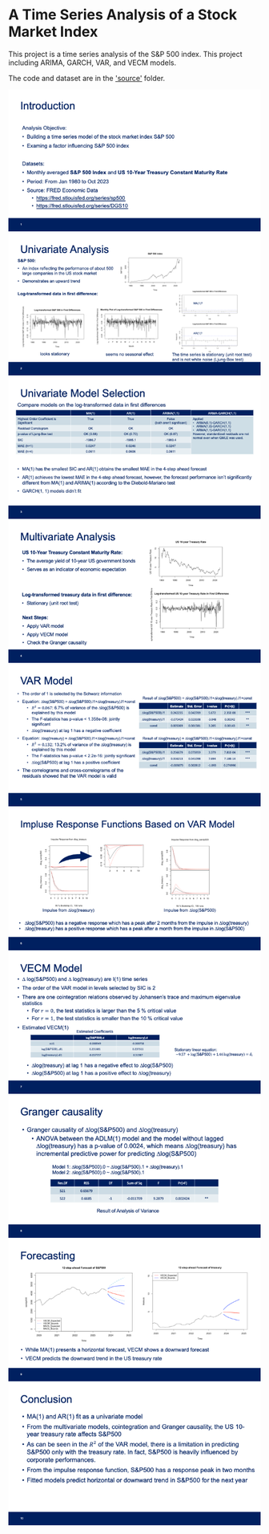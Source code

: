 # A Time Series Analysis of a Stock Market Index

This project is a time series analysis of the S&P 500 index. This project including ARIMA, GARCH, VAR, and VECM models.

The code and dataset are in the ['source'](./source) folder.

![Project Image](./img/Slide1.png)
![Project Image](./img/Slide2.png)
![Project Image](./img/Slide3.png)
![Project Image](./img/Slide4.png)
![Project Image](./img/Slide5.png)
![Project Image](./img/Slide6.png)
![Project Image](./img/Slide7.png)
![Project Image](./img/Slide8.png)
![Project Image](./img/Slide9.png)
![Project Image](./img/Slide10.png)
